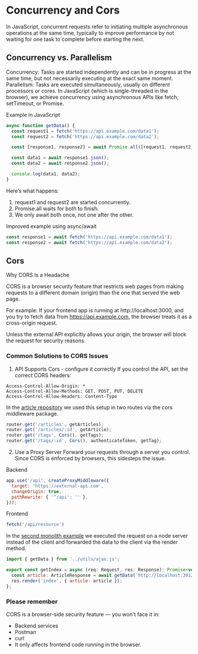 # Concurrency and Cors

In JavaScript, concurrent requests refer to initiating multiple asynchronous operations at the same time, typically to improve performance by not waiting for one task to complete before starting the next.

## Concurrency vs. Parallelism
Concurrency: Tasks are started independently and can be in progress at the same time, but not necessarily executing at the exact same moment.
Parallelism: Tasks are executed simultaneously, usually on different processors or cores.
In JavaScript (which is single-threaded in the browser), we achieve concurrency using asynchronous APIs like fetch, setTimeout, or Promise.

Example in JavaScript

```javascript
async function getData() {
  const request1 = fetch('https://api.example.com/data1');
  const request2 = fetch('https://api.example.com/data2');

  const [response1, response2] = await Promise.all([request1, request2]);

  const data1 = await response1.json();
  const data2 = await response2.json();

  console.log(data1, data2);
}
```
Here’s what happens:
1. request1 and request2 are started concurrently.
2. Promise.all waits for both to finish.
3. We only await both once, not one after the other.

Improved example using async/await
```javascript
const response1 = await fetch('https://api.example.com/data1');
const response2 = await fetch('https://api.example.com/data2');
```

## Cors

Why CORS Is a Headache

CORS is a browser security feature that restricts web pages from making requests to a different domain (origin) than the one that served the web page.

For example:
If your frontend app is running at http://localhost:3000, and you try to fetch data from https://api.example.com, the browser treats it as a cross-origin request.

Unless the external API explicitly allows your origin, the browser will block the request for security reasons.

### Common Solutions to CORS Issues

1. API Supports Cors - configure it correctly
If you control the API, set the correct CORS headers:
```http
Access-Control-Allow-Origin: *
Access-Control-Allow-Methods: GET, POST, PUT, DELETE
Access-Control-Allow-Headers: Content-Type
```
In the [article repository](https://github.com/HZ-HBO-ICT/articles/blob/main/src/routes/index.ts) we used this setup in two routes via the cors middleware package.
```javascript
router.get('/articles', getArticles);
router.get('/articles/:id', getArticle);
router.get('/tags', Cors(), getTags);
router.get('/tags/:id', Cors(), authenticateToken, getTag);
```


2. Use a Proxy Server
Forward your requests through a server you control. Since CORS is enforced by browsers, this sidesteps the issue.

Backend
```javascript
app.use('/api', createProxyMiddleware({
  target: 'https://external-api.com',
  changeOrigin: true,
  pathRewrite: { '^/api': '' },
}));
```
Frontend
```javascript
fetch('/api/resource')
```
In the [second monolith example](https://github.com/HZ-HBO-ICT/my-second-monolith/blob/main/src/controllers/indexController.ts) we executed the request on a node server instead of the client and forwarded the data to the client via the render method.

```javascript
import { getData } from '../utils/ajax.js';

export const getIndex = async (req: Request, res: Response): Promise<void> => {
  const article: ArticleResponse = await getData('http://localhost:3012/articles/1');
  res.render('index', { article: article });
};
```

### Please remember
CORS is a browser-side security feature — you won't face it in:

- Backend services
- Postman
- curl
- It only affects frontend code running in the browser.

